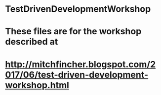 # TestDrivenDevelopmentWorkshop
# These files are for the workshop described at
# http://mitchfincher.blogspot.com/2017/06/test-driven-development-workshop.html
